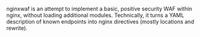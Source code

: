 nginxwaf is an attempt to implement a basic, positive security WAF within nginx, without loading additional modules.
Technically, it turns a YAML description of known endpoints into nginx directives (mostly locations and rewrite).
